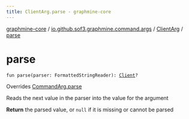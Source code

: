 ```yaml
---
title: ClientArg.parse - graphmine-core
---
```


[graphmine-core](../../index.html) / [io.github.sof3.graphmine.command.args](../index.html) / [ClientArg](index.html) / [parse](./parse.html)

# parse

`fun parse(parser: FormattedStringReader): `[`Client`](../../io.github.sof3.graphmine.client/-client/index.html)`?`

Overrides [CommandArg.parse](../-command-arg/parse.html)

Reads the next value in the parser into the value for the argument

**Return**
the parsed value, or `null` if it is missing or cannot be parsed

